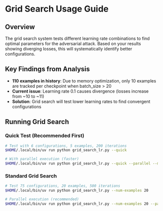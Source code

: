 # Grid Search Usage Guide

## Overview
The grid search system tests different learning rate combinations to find optimal parameters for the adversarial attack. Based on your results showing diverging losses, this will systematically identify better configurations.

## Key Findings from Analysis
- **110 examples in history**: Due to memory optimization, only 10 examples are tracked per checkpoint when batch_size > 20
- **Current issue**: Learning rate 0.1 causes divergence (losses increase from ~10 to ~11)
- **Solution**: Grid search will test lower learning rates to find convergent configurations

## Running Grid Search

### Quick Test (Recommended First)
```bash
# Test with 6 configurations, 5 examples, 200 iterations
$HOME/.local/bin/uv run python grid_search_lr.py --quick

# With parallel execution (faster)
$HOME/.local/bin/uv run python grid_search_lr.py --quick --parallel --max-workers 4
```

### Standard Grid Search
```bash
# Test 75 configurations, 20 examples, 500 iterations
$HOME/.local/bin/uv run python grid_search_lr.py --num-examples 20

# Parallel execution (recommended)
$HOME/.local/bin/uv run python grid_search_lr.py --num-examples 20 --parallel --max-workers 6
```

### Custom Configuration
```bash
# Specify custom parameters
$HOME/.local/bin/uv run python grid_search_lr.py \
    --num-examples 30 \
    --output-dir my_grid_results \
    --parallel \
    --max-workers 8
```

## Analyzing Results

After grid search completes:

```bash
# Generate analysis plots and report
$HOME/.local/bin/uv run python analyze_grid_results.py --results-dir grid_search_results

# For custom output directory
$HOME/.local/bin/uv run python analyze_grid_results.py --results-dir my_grid_results
```

This generates:
- `grid_search_heatmaps.png` - Success rate and loss heatmaps
- `grid_search_scatter.png` - Parameter relationships
- `convergence_analysis.png` - Convergence behavior analysis
- `grid_search_report.txt` - Detailed text report with recommendations
- `optimal_config.json` - Best configuration found

## Parameter Ranges Tested

- **Learning Rate Stage 1**: [0.001, 0.005, 0.01, 0.05, 0.1]
- **Learning Rate Stage 2**: [0.0001, 0.0005, 0.001, 0.005, 0.01]
- **Initial Bound**: [0.05, 0.1, 0.15]

Total: 75 configurations (5 × 5 × 3)

## Expected Improvements

Based on your current results:
1. **Lower learning rates** (0.001-0.01) should prevent divergence
2. **Better convergence** - losses should decrease over iterations
3. **Higher success rates** - current 0% should improve significantly
4. **Stable optimization** - avoid infinite losses

## Time Estimates

- Quick test: ~5-10 minutes
- Standard (20 examples): ~30-60 minutes
- Full grid (75 configs): ~2-5 hours (much faster with parallel execution)

## Using Optimal Configuration

Once found, apply the best configuration:

```python
from adversarial_asr_modern.adversarial_attack import AdversarialAttack
import json

# Load optimal config
with open('grid_search_results/optimal_config.json', 'r') as f:
    config = json.load(f)

# Create attack with optimal parameters
attack = AdversarialAttack(
    model_name="openai/whisper-base",
    device="cuda",
    batch_size=200,
    lr_stage1=config['lr_stage1'],
    lr_stage2=config['lr_stage2'],
    initial_bound=config['initial_bound'],
    num_iter_stage1=1000,
    num_iter_stage2=200
)
```

## Monitoring Progress

The grid search prints progress for each configuration:
- Success rate
- Mean final loss
- Convergence behavior
- Execution time

Failed configurations are logged with error messages for debugging.

## Next Steps

1. Run quick test to validate setup
2. Run standard grid search with parallel execution
3. Analyze results to find optimal configuration
4. Test optimal configuration on full dataset
5. If needed, refine search around best parameters